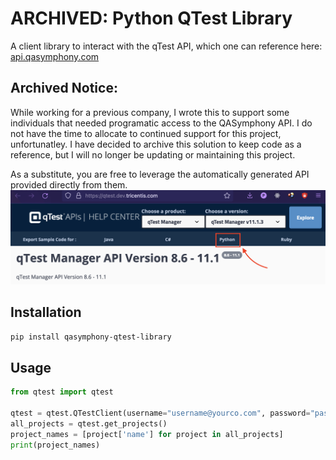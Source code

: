 # ARCHIVED: Python QTest Library

A client library to interact with the qTest API, which one can reference here: [api.qasymphony.com](https://api.qasymphony.com/)

## Archived Notice:
While working for a previous company, I wrote this to support some individuals that needed programatic access to
the QASymphony API. I do not have the time to allocate to continued support for this project, unfortunatley. I
have decided to archive this solution to keep code as a reference, but I will no longer be updating or maintaining
this project.

As a substitute, you are free to leverage the automatically generated API provided directly from them.
![Arrow pointing to Python tab on API page](./.readme/replacement.png)

## Installation
```bash
pip install qasymphony-qtest-library
```

## Usage

```python
from qtest import qtest

qtest = qtest.QTestClient(username="username@yourco.com", password="password", site_name="yourco")
all_projects = qtest.get_projects()
project_names = [project['name'] for project in all_projects]
print(project_names)
```
